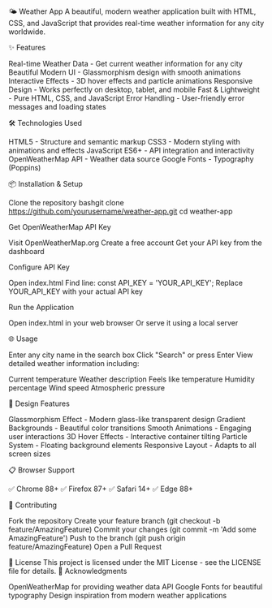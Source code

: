🌤️ Weather App
A beautiful, modern weather application built with HTML, CSS, and JavaScript that provides real-time weather information for any city worldwide.

✨ Features

Real-time Weather Data - Get current weather information for any city
Beautiful Modern UI - Glassmorphism design with smooth animations
Interactive Effects - 3D hover effects and particle animations
Responsive Design - Works perfectly on desktop, tablet, and mobile
Fast & Lightweight - Pure HTML, CSS, and JavaScript
Error Handling - User-friendly error messages and loading states

🛠️ Technologies Used

HTML5 - Structure and semantic markup
CSS3 - Modern styling with animations and effects
JavaScript ES6+ - API integration and interactivity
OpenWeatherMap API - Weather data source
Google Fonts - Typography (Poppins)

📦 Installation & Setup

Clone the repository
bashgit clone https://github.com/yourusername/weather-app.git
cd weather-app

Get OpenWeatherMap API Key

Visit OpenWeatherMap.org
Create a free account
Get your API key from the dashboard


Configure API Key

Open index.html
Find line: const API_KEY = 'YOUR_API_KEY';
Replace YOUR_API_KEY with your actual API key


Run the Application

Open index.html in your web browser
Or serve it using a local server



🌐 Usage

Enter any city name in the search box
Click "Search" or press Enter
View detailed weather information including:

Current temperature
Weather description
Feels like temperature
Humidity percentage
Wind speed
Atmospheric pressure


🎨 Design Features

Glassmorphism Effect - Modern glass-like transparent design
Gradient Backgrounds - Beautiful color transitions
Smooth Animations - Engaging user interactions
3D Hover Effects - Interactive container tilting
Particle System - Floating background elements
Responsive Layout - Adapts to all screen sizes

📋 Browser Support

✅ Chrome 88+
✅ Firefox 87+
✅ Safari 14+
✅ Edge 88+

🤝 Contributing

Fork the repository
Create your feature branch (git checkout -b feature/AmazingFeature)
Commit your changes (git commit -m 'Add some AmazingFeature')
Push to the branch (git push origin feature/AmazingFeature)
Open a Pull Request

📄 License
This project is licensed under the MIT License - see the LICENSE file for details.
🙏 Acknowledgments

OpenWeatherMap for providing weather data API
Google Fonts for beautiful typography
Design inspiration from modern weather applications

